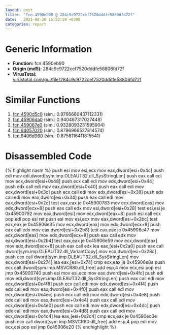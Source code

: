 ```yaml
---
layout: post
title:  "fcn.4590eb90 @ 284c9c9722cef7520dddfe58806fd72f"
date:   2021-08-30 15:52:19 +0300
categories: report
---
```


# Generic Information
- **Function:** fcn.4590eb90
- **Origin (md5):** 284c9c9722cef7520dddfe58806fd72f
- **VirusTotal:** [virustotal.com/gui/file/284c9c9722cef7520dddfe58806fd72f][virustotal_ref]



# Similar Functions

1. [fcn.4590d5c0][similar_1_ref] (sim.: 0.9766660437112331)
2. [fcn.45906da0][similar_2_ref] (sim.: 0.940467317027448)
3. [fcn.459067e0][similar_3_ref] (sim.: 0.9328093231595904)
4. [fcn.64057020][similar_4_ref] (sim.: 0.8796966527814574)
5. [fcn.6406d960][similar_5_ref] (sim.: 0.8758116411815541)


# Disassembled Code

{% highlight nasm %}
push esi
mov esi,ecx
mov eax,dword[esi+0x4c]
push edi
mov edi,dword[sym.imp.OLEAUT32.dll_SysStringLen]
push eax
call edi
mov ecx,dword[esi+0x48]
push ecx
call edi
mov edx,dword[esi+0x44]
push edx
call edi
mov eax,dword[esi+0x40]
push eax
call edi
mov ecx,dword[esi+0x3c]
push ecx
call edi
mov edx,dword[esi+0x38]
push edx
call edi
mov eax,dword[esi+0x34]
push eax
call edi
mov eax,dword[esi+0x2c]
test eax,eax
je 0x45900783
mov ecx,dword[eax]
mov edx,dword[ecx+8]
push eax
call edx
mov esi,dword[esi+0x28]
test esi,esi
je 0x45900792
mov eax,dword[esi]
mov ecx,dword[eax+8]
push esi
call ecx
pop edi
pop esi
ret 
push esi
mov esi,ecx
mov eax,dword[esi+0x2bc]
test eax,eax
je 0x45906e35
mov ecx,dword[eax]
mov edx,dword[ecx+8]
push eax
call edx
mov eax,dword[esi+0x2b8]
test eax,eax
je 0x45906e47
mov ecx,dword[eax]
mov edx,dword[ecx+8]
push eax
call edx
mov eax,dword[esi+0x2b4]
test eax,eax
je 0x45906e59
mov ecx,dword[eax]
mov edx,dword[ecx+8]
push eax
call edx
lea eax,[esi+0x2a0]
push eax
call dword[sym.imp.OLEAUT32.dll_VariantCopy]
mov ecx,dword[esi+0x28c]
push ecx
call dword[sym.imp.OLEAUT32.dll_SysStringLen]
mov ecx,dword[esi+0x274]
lea eax,[esi+0x74]
cmp ecx,eax
je 0x45906e8a
push ecx
call dword[sym.imp.MSVCR80.dll_free]
add esp,4
mov ecx,esi
pop esi
jmp 0x45900740
push esi
mov esi,ecx
mov eax,dword[esi+0x4fc]
push edi
mov edi,dword[sym.imp.OLEAUT32.dll_SysStringLen]
push eax
call edi
mov ecx,dword[esi+0x4f8]
push ecx
call edi
mov edx,dword[esi+0x4f4]
push edx
call edi
mov eax,dword[esi+0x4f0]
push eax
call edi
mov ecx,dword[esi+0x4ec]
push ecx
call edi
mov edx,dword[esi+0x4e8]
push edx
call edi
mov eax,dword[esi+0x4e4]
push eax
call edi
mov ecx,dword[esi+0x4e0]
push ecx
call edi
mov edx,dword[esi+0x4dc]
push edx
call edi
mov eax,dword[esi+0x4d8]
push eax
call edi
mov ecx,dword[esi+0x4c4]
lea eax,[esi+0x2c4]
cmp ecx,eax
je 0x4590ec0e
push ecx
call dword[sym.imp.MSVCR80.dll_free]
add esp,4
pop edi
mov ecx,esi
pop esi
jmp 0x45906e20
{% endhighlight %}


[similar_1_ref]: /report/fcn.4590d5c0@284c9c9722cef7520dddfe58806fd72f
[similar_2_ref]: /report/fcn.45906da0@284c9c9722cef7520dddfe58806fd72f
[similar_3_ref]: /report/fcn.459067e0@284c9c9722cef7520dddfe58806fd72f
[similar_4_ref]: /report/fcn.64057020@07e4412910bcf0f5969ef64c44eecb2d
[similar_5_ref]: /report/fcn.6406d960@07e4412910bcf0f5969ef64c44eecb2d
[virustotal_ref]: https://www.virustotal.com/gui/file/284c9c9722cef7520dddfe58806fd72f